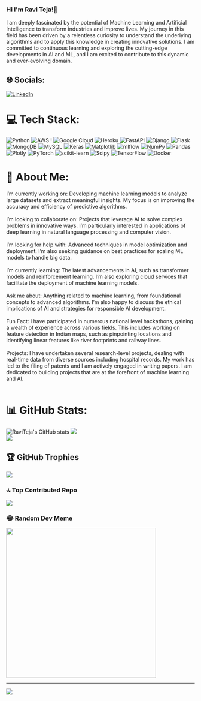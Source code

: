 ### Hi I'm Ravi Teja!👋


I am deeply fascinated by the potential of Machine Learning and Artificial Intelligence to transform industries and improve lives. My journey in this field has been driven by a relentless curiosity to understand the underlying algorithms and to apply this knowledge in creating innovative solutions. I am committed to continuous learning and exploring the cutting-edge developments in AI and ML, and I am excited to contribute to this dynamic and ever-evolving domain.

## 🌐 Socials:
[![LinkedIn](https://img.shields.io/badge/LinkedIn-%230077B5.svg?logo=linkedin&logoColor=white)](https://linkedin.com/in/www.linkedin.com/in/ravi-teja-ashwala-173b491b2) 

# 💻 Tech Stack:
![Python](https://img.shields.io/badge/python-3670A0?style=for-the-badge&logo=python&logoColor=ffdd54) ![AWS](https://img.shields.io/badge/AWS-%23FF9900.svg?style=for-the-badge&logo=amazon-aws&logoColor=white) ! ![Google Cloud](https://img.shields.io/badge/GoogleCloud-%234285F4.svg?style=for-the-badge&logo=google-cloud&logoColor=white) ![Heroku](https://img.shields.io/badge/heroku-%23430098.svg?style=for-the-badge&logo=heroku&logoColor=white) ![FastAPI](https://img.shields.io/badge/FastAPI-005571?style=for-the-badge&logo=fastapi) ![Django](https://img.shields.io/badge/django-%23092E20.svg?style=for-the-badge&logo=django&logoColor=white) ![Flask](https://img.shields.io/badge/flask-%23000.svg?style=for-the-badge&logo=flask&logoColor=white) ![MongoDB](https://img.shields.io/badge/MongoDB-%234ea94b.svg?style=for-the-badge&logo=mongodb&logoColor=white) ![MySQL](https://img.shields.io/badge/mysql-%2300000f.svg?style=for-the-badge&logo=mysql&logoColor=white) ![Keras](https://img.shields.io/badge/Keras-%23D00000.svg?style=for-the-badge&logo=Keras&logoColor=white) ![Matplotlib](https://img.shields.io/badge/Matplotlib-%23ffffff.svg?style=for-the-badge&logo=Matplotlib&logoColor=black) ![mlflow](https://img.shields.io/badge/mlflow-%23d9ead3.svg?style=for-the-badge&logo=numpy&logoColor=blue) ![NumPy](https://img.shields.io/badge/numpy-%23013243.svg?style=for-the-badge&logo=numpy&logoColor=white) ![Pandas](https://img.shields.io/badge/pandas-%23150458.svg?style=for-the-badge&logo=pandas&logoColor=white) ![Plotly](https://img.shields.io/badge/Plotly-%233F4F75.svg?style=for-the-badge&logo=plotly&logoColor=white) ![PyTorch](https://img.shields.io/badge/PyTorch-%23EE4C2C.svg?style=for-the-badge&logo=PyTorch&logoColor=white) ![scikit-learn](https://img.shields.io/badge/scikit--learn-%23F7931E.svg?style=for-the-badge&logo=scikit-learn&logoColor=white) ![Scipy](https://img.shields.io/badge/SciPy-%230C55A5.svg?style=for-the-badge&logo=scipy&logoColor=%white) ![TensorFlow](https://img.shields.io/badge/TensorFlow-%23FF6F00.svg?style=for-the-badge&logo=TensorFlow&logoColor=white) ![Docker](https://img.shields.io/badge/docker-%230db7ed.svg?style=for-the-badge&logo=docker&logoColor=white) 

# 💫 About Me:
I’m currently working on: Developing machine learning models to analyze large datasets and extract meaningful insights. My focus is on improving the accuracy and efficiency of predictive algorithms.<br><br>I’m looking to collaborate on: Projects that leverage AI to solve complex problems in innovative ways. I’m particularly interested in applications of deep learning in natural language processing and computer vision.<br><br>I’m looking for help with: Advanced techniques in model optimization and deployment. I’m also seeking guidance on best practices for scaling ML models to handle big data.<br><br>I’m currently learning: The latest advancements in AI, such as transformer models and reinforcement learning. I’m also exploring cloud services that facilitate the deployment of machine learning models.<br><br>Ask me about: Anything related to machine learning, from foundational concepts to advanced algorithms. I’m also happy to discuss the ethical implications of AI and strategies for responsible AI development.<br><br>Fun Fact: I have participated in numerous national level hackathons, gaining a wealth of experience across various fields. This includes working on feature detection in Indian maps, such as pinpointing locations and identifying linear features like river footprints and railway lines.<br><br>Projects: I have undertaken several research-level projects, dealing with real-time data from diverse sources including hospital records. My work has led to the filing of patents and I am actively engaged in writing papers. I am dedicated to building projects that are at the forefront of machine learning and AI.<br><br>


# 📊 GitHub Stats:
![RaviTeja's GitHub stats](https://github-readme-stats.vercel.app/api?username=RaviTeja20003&show_icons=true&theme=radical)
![](https://github-readme-streak-stats.herokuapp.com/?user=RaviTeja20003&theme=radical&hide_border=false)<br/>
![](https://github-readme-stats.vercel.app/api/top-langs/?username=RaviTeja20003&theme=radical&hide_border=false&include_all_commits=true&count_private=false&layout=compact)

## 🏆 GitHub Trophies
![](https://github-profile-trophy.vercel.app/?username=RaviTeja20003&theme=radical&no-frame=false&no-bg=true&margin-w=4)

### 🔝 Top Contributed Repo
![](https://github-contributor-stats.vercel.app/api?username=RaviTeja20003&limit=5&theme=radical&combine_all_yearly_contributions=true)

### 😂 Random Dev Meme
<img src='https://randommeme-five.vercel.app/' style="height: 400px;"/>

---
[![](https://visitcount.itsvg.in/api?id=RaviTeja20003&icon=5&color=4)](https://visitcount.itsvg.in)

<!-- Proudly created with GPRM ( https://gprm.itsvg.in ) -->
